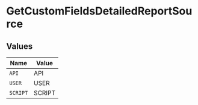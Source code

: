 # GetCustomFieldsDetailedReportSource


## Values

| Name     | Value    |
| -------- | -------- |
| `API`    | API      |
| `USER`   | USER     |
| `SCRIPT` | SCRIPT   |